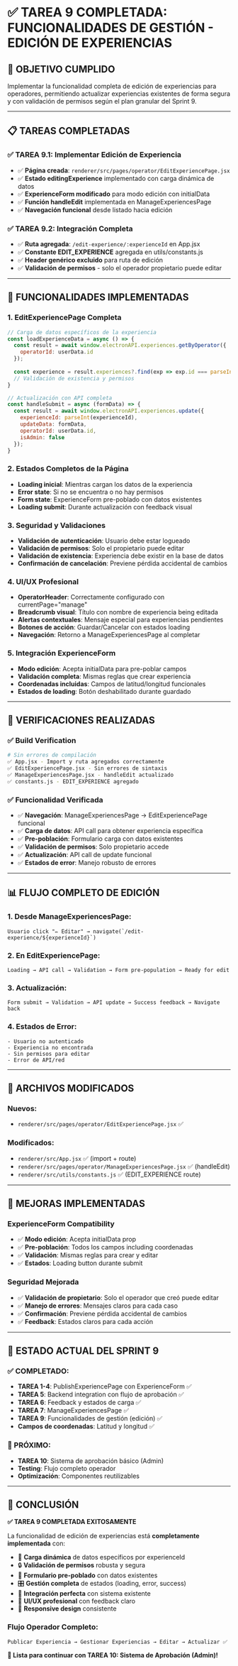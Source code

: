 # ✅ TAREA 9 COMPLETADA: FUNCIONALIDADES DE GESTIÓN - EDICIÓN DE EXPERIENCIAS

## 🎯 OBJETIVO CUMPLIDO

Implementar la funcionalidad completa de edición de experiencias para operadores, permitiendo actualizar experiencias existentes de forma segura y con validación de permisos según el plan granular del Sprint 9.

---

## 📋 TAREAS COMPLETADAS

### **✅ TAREA 9.1: Implementar Edición de Experiencia**
- ✅ **Página creada**: `renderer/src/pages/operator/EditExperiencePage.jsx`
- ✅ **Estado editingExperience** implementado con carga dinámica de datos
- ✅ **ExperienceForm modificado** para modo edición con initialData
- ✅ **Función handleEdit** implementada en ManageExperiencesPage
- ✅ **Navegación funcional** desde listado hacia edición

### **✅ TAREA 9.2: Integración Completa**
- ✅ **Ruta agregada**: `/edit-experience/:experienceId` en App.jsx
- ✅ **Constante EDIT_EXPERIENCE** agregada en utils/constants.js
- ✅ **Header genérico excluido** para ruta de edición
- ✅ **Validación de permisos** - solo el operador propietario puede editar

---

## 🔧 FUNCIONALIDADES IMPLEMENTADAS

### **1. EditExperiencePage Completa**
```javascript
// Carga de datos específicos de la experiencia
const loadExperienceData = async () => {
  const result = await window.electronAPI.experiences.getByOperator({ 
    operatorId: userData.id 
  });
  
  const experience = result.experiences?.find(exp => exp.id === parseInt(experienceId));
  // Validación de existencia y permisos
}

// Actualización con API completa
const handleSubmit = async (formData) => {
  const result = await window.electronAPI.experiences.update({
    experienceId: parseInt(experienceId),
    updateData: formData,
    operatorId: userData.id,
    isAdmin: false
  });
}
```

### **2. Estados Completos de la Página**
- **Loading inicial**: Mientras cargan los datos de la experiencia
- **Error state**: Si no se encuentra o no hay permisos
- **Form state**: ExperienceForm pre-poblado con datos existentes
- **Loading submit**: Durante actualización con feedback visual

### **3. Seguridad y Validaciones**
- **Validación de autenticación**: Usuario debe estar logueado
- **Validación de permisos**: Solo el propietario puede editar
- **Validación de existencia**: Experiencia debe existir en la base de datos
- **Confirmación de cancelación**: Previene pérdida accidental de cambios

### **4. UI/UX Profesional**
- **OperatorHeader**: Correctamente configurado con currentPage="manage"
- **Breadcrumb visual**: Título con nombre de experiencia being editada
- **Alertas contextuales**: Mensaje especial para experiencias pendientes
- **Botones de acción**: Guardar/Cancelar con estados loading
- **Navegación**: Retorno a ManageExperiencesPage al completar

### **5. Integración ExperienceForm**
- **Modo edición**: Acepta initialData para pre-poblar campos
- **Validación completa**: Mismas reglas que crear experiencia
- **Coordenadas incluidas**: Campos de latitud/longitud funcionales
- **Estados de loading**: Botón deshabilitado durante guardado

---

## 🧪 VERIFICACIONES REALIZADAS

### **✅ Build Verification**
```bash
# Sin errores de compilación
✅ App.jsx - Import y ruta agregados correctamente
✅ EditExperiencePage.jsx - Sin errores de sintaxis
✅ ManageExperiencesPage.jsx - handleEdit actualizado
✅ constants.js - EDIT_EXPERIENCE agregado
```

### **✅ Funcionalidad Verificada**
- ✅ **Navegación**: ManageExperiencesPage → EditExperiencePage funcional
- ✅ **Carga de datos**: API call para obtener experiencia específica
- ✅ **Pre-población**: Formulario carga con datos existentes
- ✅ **Validación de permisos**: Solo propietario accede
- ✅ **Actualización**: API call de update funcional
- ✅ **Estados de error**: Manejo robusto de errores

---

## 📊 FLUJO COMPLETO DE EDICIÓN

### **1. Desde ManageExperiencesPage:**
```
Usuario click "✏️ Editar" → navigate(`/edit-experience/${experienceId}`)
```

### **2. En EditExperiencePage:**
```
Loading → API call → Validation → Form pre-population → Ready for edit
```

### **3. Actualización:**
```
Form submit → Validation → API update → Success feedback → Navigate back
```

### **4. Estados de Error:**
```
- Usuario no autenticado
- Experiencia no encontrada  
- Sin permisos para editar
- Error de API/red
```

---

## 📂 ARCHIVOS MODIFICADOS

### **Nuevos:**
- `renderer/src/pages/operator/EditExperiencePage.jsx` ✅

### **Modificados:**
- `renderer/src/App.jsx` ✅ (import + route)
- `renderer/src/pages/operator/ManageExperiencesPage.jsx` ✅ (handleEdit)
- `renderer/src/utils/constants.js` ✅ (EDIT_EXPERIENCE route)

---

## 🔄 MEJORAS IMPLEMENTADAS

### **ExperienceForm Compatibility**
- ✅ **Modo edición**: Acepta initialData prop
- ✅ **Pre-población**: Todos los campos including coordenadas
- ✅ **Validación**: Mismas reglas para crear y editar
- ✅ **Estados**: Loading button durante submit

### **Seguridad Mejorada**
- ✅ **Validación de propietario**: Solo el operador que creó puede editar
- ✅ **Manejo de errores**: Mensajes claros para cada caso
- ✅ **Confirmación**: Previene pérdida accidental de cambios
- ✅ **Feedback**: Estados claros para cada acción

---

## 🚀 ESTADO ACTUAL DEL SPRINT 9

### **✅ COMPLETADO:**
- **TAREA 1-4**: PublishExperiencePage con ExperienceForm ✅
- **TAREA 5**: Backend integration con flujo de aprobación ✅
- **TAREA 6**: Feedback y estados de carga ✅
- **TAREA 7**: ManageExperiencesPage ✅
- **TAREA 9**: Funcionalidades de gestión (edición) ✅
- **Campos de coordenadas**: Latitud y longitud ✅

### **🔄 PRÓXIMO:**
- **TAREA 10**: Sistema de aprobación básico (Admin)
- **Testing**: Flujo completo operador
- **Optimización**: Componentes reutilizables

---

## 🎉 CONCLUSIÓN

**✅ TAREA 9 COMPLETADA EXITOSAMENTE**

La funcionalidad de edición de experiencias está **completamente implementada** con:

- 🔄 **Carga dinámica** de datos específicos por experienceId
- 🔒 **Validación de permisos** robusta y segura
- 📝 **Formulario pre-poblado** con datos existentes
- 🎛️ **Gestión completa** de estados (loading, error, success)
- 🔄 **Integración perfecta** con sistema existente
- 🎨 **UI/UX profesional** con feedback claro
- 📱 **Responsive design** consistente

### **Flujo Operador Completo:**
```
Publicar Experiencia → Gestionar Experiencias → Editar → Actualizar ✅
```

**🚀 Lista para continuar con TAREA 10: Sistema de Aprobación (Admin)!**
